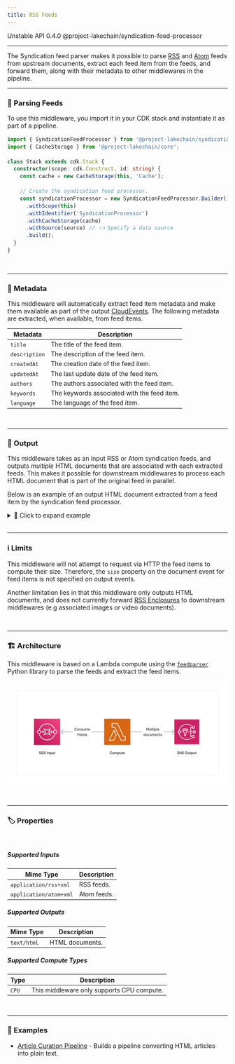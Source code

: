 ```yaml
---
title: RSS Feeds
---
```


<span title="Label: Pro" data-view-component="true" class="Label Label--api text-uppercase">
  Unstable API
</span>
<span title="Label: Pro" data-view-component="true" class="Label Label--version text-uppercase">
  0.4.0
</span>
<span title="Label: Pro" data-view-component="true" class="Label Label--package">
  @project-lakechain/syndication-feed-processor
</span>
<br>

---

The Syndication feed parser makes it possible to parse [RSS](https://en.wikipedia.org/wiki/RSS) and [Atom](https://en.wikipedia.org/wiki/Atom_(web_standard)) feeds from upstream documents, extract each feed item from the feeds, and forward them, along with their metadata to other middlewares in the pipeline.

---

### 📰 Parsing Feeds

To use this middleware, you import it in your CDK stack and instantiate it as part of a pipeline.

```typescript
import { SyndicationFeedProcessor } from '@project-lakechain/syndication-feed-processor';
import { CacheStorage } from '@project-lakechain/core';

class Stack extends cdk.Stack {
  constructor(scope: cdk.Construct, id: string) {
    const cache = new CacheStorage(this, 'Cache');
    
    // Create the syndication feed processor.
    const syndicationProcessor = new SyndicationFeedProcessor.Builder()
      .withScope(this)
      .withIdentifier('SyndicationProcessor')
      .withCacheStorage(cache)
      .withSource(source) // 👈 Specify a data source
      .build();
  }
}
```

<br>

---

### 📝 Metadata

This middleware will automatically extract feed item metadata and make them available as part of the output [CloudEvents](/project-lakechain/general/events). The following metadata are extracted, when available, from feed items.

| Metadata      | Description |
|---------------|-------------|
| `title`       | The title of the feed item. |
| `description` | The description of the feed item. |
| `createdAt`   | The creation date of the feed item. |
| `updatedAt`   | The last update date of the feed item. |
| `authors`      | The authors associated with the feed item. |
| `keywords`    | The keywords associated with the feed item. |
| `language`    | The language of the feed item. |

<br>

---

### 📄 Output

This middleware takes as an input RSS or Atom syndication feeds, and outputs *multiple* HTML documents that are associated with each extracted feeds. This makes it possible for downstream middlewares to process each HTML document that is part of the original feed in parallel.

Below is an example of an output HTML document extracted from a feed item by the syndication feed processor.

<details>
  <summary>💁 Click to expand example</summary>

  ```json
  {
    "specversion": "1.0",
    "id": "1780d5de-fd6f-4530-98d7-82ebee85ea39",
    "type": "document-created",
    "time": "2023-10-22T13:19:10.657Z",
    "data": {
      "chainId": "6ebf76e4-f70c-440c-98f9-3e3e7eb34c79",
      "source": {
        "url": "https://aws.amazon.com/blogs/aws/feed/",
        "type": "application/rss+xml",
        "size": 24536,
        "etag": "1243cbd6cf145453c8b5519a2ada4779"
      },
      "document": {
        "url": "https://aws.amazon.com/blogs/aws/aws-weekly-roundup-amazon-ecs-rds-for-mysql-emr-studio-aws-community-and-more-january-22-2024/",
        "type": "text/html",
        "size": 19526,
        "etag": "2a3b4c5d6e7f8d9e0a1b2c3d4e5f6a7b"
      },
      "metadata": {
        "title": "AWS Weekly Roundup: Amazon ECS, RDS for MySQL, and More – January 22, 2024",
        "description": "Check out the latest announcements from AWS in the AWS Weekly Roundup.",
        "createdAt": "2024-01-22T00:00:00.000Z",
        "updatedAt": "2024-01-22T00:00:00.000Z",
        "authors": ["Jeff Barr"],
        "keywords": ["Amazon ECS", "RDS for MySQL", "EMR Studio", "AWS Community"],
        "properties": {
          "kind": "text",
          "attrs": {
            "language": "en"
          }
        }
      },
      "callStack": []
    }
  }
  ```

</details>

<br>

---

### ℹ️ Limits

This middleware will not attempt to request via HTTP the feed items to compute their size. Therefore, the `size` property on the document event for feed items is not specified on output events.

Another limitation lies in that this middleware only outputs HTML documents, and does not currently forward [RSS Enclosures](https://en.wikipedia.org/wiki/RSS_enclosure) to downstream middlewares (e.g associated images or video documents).

<br>

---

### 🏗️ Architecture

This middleware is based on a Lambda compute using the [`feedparser`](https://pypi.org/project/feedparser/) Python library to parse the feeds and extract the feed items.

![Syndication Feed Processor](../../../assets/syndication-feed-processor-architecture.png)

<br>

---

### 🏷️ Properties

<br>

##### Supported Inputs

|  Mime Type  | Description |
| ----------- | ----------- |
| `application/rss+xml` | RSS feeds. |
| `application/atom+xml` | Atom feeds. |

##### Supported Outputs

|  Mime Type  | Description |
| ----------- | ----------- |
| `text/html` | HTML documents. |

##### Supported Compute Types

| Type  | Description |
| ----- | ----------- |
| `CPU` | This middleware only supports CPU compute. |

<br>

---

### 📖 Examples

- [Article Curation Pipeline](https://github.com/awslabs/project-lakechain/tree/main/examples/simple-pipelines/article-curation-pipeline/) - Builds a pipeline converting HTML articles into plain text.
